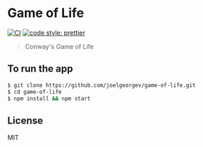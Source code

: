 # Game of Life

[![CI](https://github.com/joelgeorgev/game-of-life/workflows/CI/badge.svg)](https://github.com/joelgeorgev/game-of-life/actions)
[![code style: prettier](https://img.shields.io/badge/code_style-prettier-ff69b4.svg?style=flat-square)](https://github.com/prettier/prettier)

> Conway's Game of Life

## To run the app

```bash
$ git clone https://github.com/joelgeorgev/game-of-life.git
$ cd game-of-life
$ npm install && npm start
```

## License

MIT
